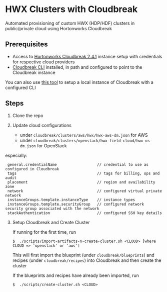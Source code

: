 # HWX Clusters with Cloudbreak

Automated provisioning of custom HWX (HDP/HDF) clusters in public/private cloud using Hortonworks Cloudbreak

## Prerequisites

 * Access to [Hortonworks Cloudbreak 2.4.1](https://docs.hortonworks.com/HDPDocuments/Cloudbreak/Cloudbreak-2.4.1/content/index.html) instance setup with credentials for respective cloud providers
 * [Cloudbreak CLI](https://docs.hortonworks.com/HDPDocuments/Cloudbreak/Cloudbreak-2.4.1/content/cli-install/index.html) installed, in path and configured to point to the Cloudbreak instance

 You can also use [this tool](https://github.com/amolthacker/hwx-local-cloudbreak) to setup a local instance of Cloudbreak with a configured CLI

## Steps

 1. Clone the repo
 
 2. Update cloud configurations
    - under `cloudbreak/clusters/aws/hwx/hwx-aws-dm.json` for AWS
    - under `cloudbreak/clusters/openstack/hwx-field-cloud/hwx-os-dm.json` for OpenStack
    
   especially:
   ```
    general.credentialName                  // credential to use as configured in Cloudbreak
    tags                                    // tags for billing, ops and audit
    placement                               // region and availability zone
    network                                 // configured virtual private network
    instanceGroups.template.instanceType    // instance types
    instanceGroups.template.securityGroup   // configured network security group associated with the network
    stackAuthentication                     // configured SSH key details
   ```

3. Setup Cloudbreak and Create Cluster
   
   If running for the first time, run
   ```
   $  ./scripts/import-artifacts-n-create-cluster.sh <CLOUD> [where CLOUD => 'openstack' or 'aws']
   ```
   This will first import the blueprint (under `cloudbreak/blueprints`) and recipes (under `cloudbreak/recipes`) into Cloudbreak and then create the cluster

   If the blueprints and recipes have already been imported, run
   ```
   $  ./scripts/create-cluster.sh <CLOUD>
   ```
